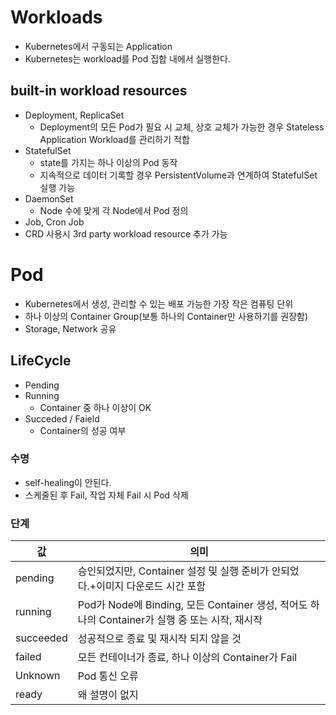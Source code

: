 # Workloads
- Kubernetes에서 구동되는 Application
- Kubernetes는 workload를 Pod 집합 내에서 실행한다.
## built-in workload resources
- Deployment, ReplicaSet
    - Deployment의 모든 Pod가 필요 시 교체, 상호 교체가 가능한 경우 Stateless Application Workload를 관리하기 적합
- StatefulSet
    - state를 가지는 하나 이상의 Pod 동작
    - 지속적으로 데이터 기록할 경우 PersistentVolume과 연계하여 StatefulSet 실행 가능
- DaemonSet
    - Node 수에 맞게 각 Node에서 Pod 정의
- Job, Cron Job
- CRD 사용시 3rd party workload resource 추가 가능

# Pod
- Kubernetes에서 생성, 관리할 수 있는 배포 가능한 가장 작은 컴퓨팅 단위
- 하나 이상의 Container Group(보통 하나의 Container만 사용하기를 권장함)
- Storage, Network 공유
## LifeCycle
- Pending
- Running
    - Container 중 하나 이상이 OK
- Succeded / Faield
    - Container의 성공 여부
### 수명
- self-healing이 안된다.
- 스케줄된 후 Fail, 작업 자체 Fail 시 Pod 삭제
### 단계
| 값 | 의미 |
|---|----|
|pending| 승인되었지만, Container 설정 및 실행 준비가 안되었다.+이미지 다운로드 시간 포함|
|running | Pod가 Node에 Binding, 모든 Container 생성, 적어도 하나의 Container가 실행 중 또는 시작, 재시작|
|succeeded | 성공적으로 종료 및 재시작 되지 않을 것|
| failed | 모든 컨테이너가 종료, 하나 이상의 Container가 Fail|
|Unknown | Pod 통신 오류|
|ready| 왜 설명이 없지|
    